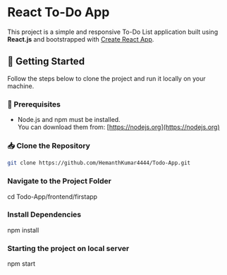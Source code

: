 # React To-Do App

This project is a simple and responsive To-Do List application built using **React.js** and bootstrapped with [Create React App](https://github.com/facebook/create-react-app).

## 🚀 Getting Started

Follow the steps below to clone the project and run it locally on your machine.

### 🔧 Prerequisites

- Node.js and npm must be installed.  
  You can download them from: [https://nodejs.org](https://nodejs.org)

### 📥 Clone the Repository

```bash
git clone https://github.com/HemanthKumar4444/Todo-App.git
```
### Navigate to the Project Folder
cd Todo-App/frontend/firstapp

### Install Dependencies
npm install

### Starting the project on local server
npm start
